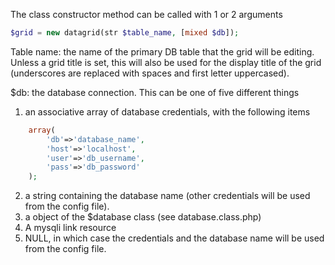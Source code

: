 The class constructor method can be called with 1 or 2 arguments

```php
$grid = new datagrid(str $table_name, [mixed $db]);
```

Table name: the name of the primary DB table that the grid will be editing. Unless a grid title is set, this will also be used for the display title of the grid (underscores are replaced with spaces and first letter uppercased).

$db: the database connection. This can be one of five different things
  1. an associative array of database credentials, with the following items

```php
    array(
        'db'=>'database_name',
        'host'=>'localhost',
        'user'=>'db_username',
        'pass'=>'db_password'
    );
```

  2. a string containing the database name (other credentials will be used from the config file).
  3. a object of the $database class (see database.class.php)
  4. A mysqli link resource
  5. NULL, in which case the credentials and the database name will be used from the config file.
